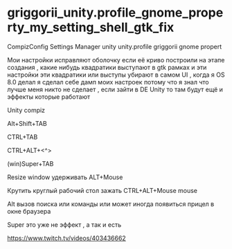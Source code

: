 # griggorii_unity.profile_gnome_property_my_setting_shell_gtk_fix
CompizConfig Settings Manager unity unity.profile griggorii gnome propert

Мои настройки исправляют оболочку если её криво построили на этапе создания , какие нибудь квадратики выступают в gtk рамках
и эти настройки эти квадратики или выступы убирают в самом UI , когда я OS 8.0 делал я сделал себе дамп моих настроек потому что я знал что
лучше меня никто не сделает , если зайти в DE Unity то там будут ещё и эффекты которые работают 

Unity compiz

Alt+Shift+TAB

CTRL+TAB

CTRL+ALT+<^>

(win)Super+TAB

Resize window удерживать ALT+Mouse

Крутить круглый рабочий стол зажать CTRL+ALT+Mouse mouse 

Alt вызов поиска или команды или может иногда появиться прицел в окне браузера

Super это уже не эффект , а так и есть

https://www.twitch.tv/videos/403436662
